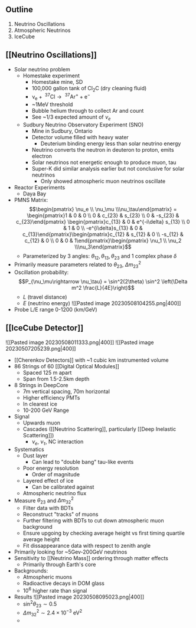 ## Outline
1. Neutrino Oscillations
2. Atmospheric Neutrinos
3. IceCube

## [[Neutrino Oscillations]]
 - Solar neutrino problem
	 - Homestake experiment
		 - Homestake mine, SD
		 - 100,000 gallon tank of $\text{Cl}_2\text{C}$ (dry cleaning fluid)
		 - ${\displaystyle \mathrm {\nu _{e}+\ ^{37}Cl\longrightarrow \ ^{37}Ar^{+}+e^{-}} }$
		 - ~1MeV threshold
		 - Bubble helium through to collect Ar and count
		 - See ~1/3 expected amount of $\nu_e$
	 - Sudbury Neutrino Observatory Experiment (SNO)
		 - Mine in Sudbury, Ontario
		 - Detector volume filled with heavy water
			 - Deuterium binding energy less than solar neutrino energy
		 - Neutrino converts the neutron in deuteron to proton, emits electron
		 - Solar neutrinos not energetic enough to produce muon, tau
		 - Super-K did similar analysis earlier but not conclusive for solar neutrinos
			 - Only showed atmospheric muon neutrinos oscillate
 - Reactor Experiments
	 - Daya Bay
 - PMNS Matrix: $$\begin{pmatrix} \nu_e \\ \nu_\mu \\\nu_\tau\end{pmatrix} = \begin{pmatrix}1 & 0 & 0 \\ 0 & c_{23} & s_{23} \\ 0 & -s_{23} & c_{23}\end{pmatrix} \begin{pmatrix}c_{13} & 0 & e^{-i\delta} s_{13} \\ 0 & 1 & 0 \\ -e^{i\delta}s_{13} & 0 & c_{13}\end{pmatrix}\begin{pmatrix}c_{12} & s_{12} & 0 \\ -s_{12} & c_{12} & 0 \\ 0 & 0 & 1\end{pmatrix}\begin{pmatrix} \nu_1 \\ \nu_2 \\\nu_3\end{pmatrix}$$
	 - Parameterized by 3 angles: $\theta_{12},\theta_{13},\theta_{23}$ and 1 complex phase $\delta$
 - Primarily measure parameters related to $\theta_{23}$, $\Delta m_{23}^2$
 - Oscillation probability: $$P_{\nu_\mu\rightarrow \nu_\tau} = \sin^2(2\theta) \sin^2 \left(\Delta m^2 \frac{L}{4E}\right)$$
	 - $L$ (travel distance)
	 - $E$ (neutrino energy)
		 ![[Pasted image 20230508104255.png|400]]
 - Probe L/E range 0-1200 (km/GeV)
## [[IceCube Detector]]
![[Pasted image 20230508011333.png|400]]
![[Pasted image 20230507205239.png|400]]
 -  [[Cherenkov Detectors]] with ~1 cubic km instrumented volume
 - 86 Strings of 60 [[Digital Optical Modules]]
	 - Spaced 125 m apart
	 - Span from 1.5-2.5km depth
 - 8 Strings in DeepCore
	 - 7m vertical spacing, 70m horizontal
	 - Higher efficiency PMTs
	 - In clearest ice
	 - 10-200 GeV Range
 - Signal
	 - Upwards muon
	 - Cascades ([[Neutrino Scattering]], particularly [[Deep Inelastic Scattering]])
		 - $\nu_e$, $\nu_\tau$, NC interaction
 - Systematics
	 - Dust layer
		 - Can lead to "double bang" tau-like events
	 - Poor energy resolution 
		 - Order of magnitude
	 - Layered effect of ice
		 - Can be calibrated against
	 - Atmospheric neutrino flux
 - Measure $\theta_{23}$ and $\Delta m_{32}^2$
	 - Filter data with BDTs
	 - Reconstruct "tracks" of muons
	 - Further filtering with BDTs to cut down atmospheric muon background
	 - Ensure upgoing by checking average height vs first timing quartile average height
	 - Fit dissappearance data with respect to zenith angle
 - Primarily looking for ~5Gev-200GeV neutrinos
 - Sensitivity to [[Neutrino Mass]] ordering through matter effects
	 - Primarily through Earth's core
 - Backgrounds:
	 - Atmospheric muons
	 - Radioactive decays in DOM glass
	 - $10^6$ higher rate than signal
 - Results
    ![[Pasted image 20230508095023.png|400]]
	 - $\sin^2 \theta_{23} \sim 0.5$
	 - $\Delta m^2_{32} \sim 2.4\times10^{-3} \text{ eV}^2$
	 - 